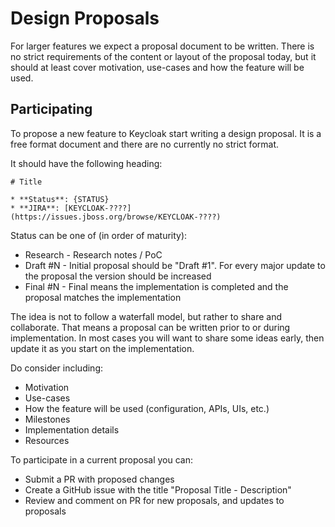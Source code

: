 # Design Proposals

For larger features we expect a proposal document to be written. There is no strict requirements of the content or
layout of the proposal today, but it should at least cover motivation, use-cases and how the feature will be used.

## Participating

To propose a new feature to Keycloak start writing a design proposal. It is a free format document and there are no 
currently no strict format. 

It should have the following heading:

    # Title

    * **Status**: {STATUS}
    * **JIRA**: [KEYCLOAK-????](https://issues.jboss.org/browse/KEYCLOAK-????)
    
Status can be one of (in order of maturity):

* Research - Research notes / PoC
* Draft #N - Initial proposal should be "Draft #1". For every major update to the proposal the version should be increased 
* Final #N - Final means the implementation is completed and the proposal matches the implementation

The idea is not to follow a waterfall model, but rather to share and collaborate. That means a proposal can be written
prior to or during implementation. In most cases you will want to share some ideas early, then update it as you start
on the implementation.

Do consider including:

* Motivation
* Use-cases
* How the feature will be used (configuration, APIs, UIs, etc.)
* Milestones
* Implementation details
* Resources

To participate in a current proposal you can:

* Submit a PR with proposed changes
* Create a GitHub issue with the title "Proposal Title - Description"
* Review and comment on PR for new proposals, and updates to proposals